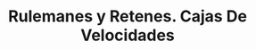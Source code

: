 ---
title: "Rulemanes y Retenes. Cajas De Velocidades"
url: /la-rioja/rulemanes-y-retenes-cajas-de-velocidades/
shop: Autoteile
---